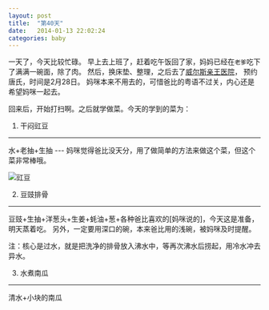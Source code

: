 ```yaml
---
layout: post
title:  "第40天"
date:   2014-01-13 22:02:24
categories: baby
---
```


一天了，今天比较忙碌。
早上去上班了，赶着吃午饭回了家，妈妈已经在`老爹`吃下了满满一碗面，除了肉。
然后，换床垫、整理，之后去了[威尔斯亲王医院](http://www3.ha.org.hk/pwh/index.asp)，
预约唐氏，时间是2月28日。
妈咪本来不用去的，可惜爸比的粤语不过关，内心还是希望妈咪一起去。

回来后，开始打扫啊。之后就学做菜。今天的学到的菜为：

1. 干闷豇豆
----
水+老抽+生抽 --- 妈咪觉得爸比没天分，用了做简单的方法来做这个菜，但这个菜非常棒哦。

![豇豆](http://boge0920.github.io/image/jiangdou.jpg)

2. 豆豉排骨
----
豆豉+生抽+洋葱头+生姜+蚝油+葱+各种爸比喜欢的[妈咪说的]，今天这是准备，明天蒸着吃。
另外，一定要用深口的碗，本来爸比用的浅碗，被妈咪及时提醒。

注：核心是过水，就是把洗净的排骨放入沸水中，等再次沸水后捞起，用冷水冲去异水。

3. 水煮南瓜
----
清水+小块的南瓜
